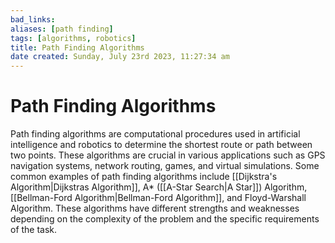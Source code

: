 ```yaml
---
bad_links:
aliases: [path finding]
tags: [algorithms, robotics]
title: Path Finding Algorithms
date created: Sunday, July 23rd 2023, 11:27:34 am
---
```

# Path Finding Algorithms

Path finding algorithms are computational procedures used in artificial intelligence and robotics to determine the shortest route or path between two points. These algorithms are crucial in various applications such as GPS navigation systems, network routing, games, and virtual simulations. Some common examples of path finding algorithms include [[Dijkstra's Algorithm|Dijkstras Algorithm]], A* ([[A-Star Search|A Star]]) Algorithm, [[Bellman-Ford Algorithm|Bellman-Ford Algorithm]], and Floyd-Warshall Algorithm. These algorithms have different strengths and weaknesses depending on the complexity of the problem and the specific requirements of the task.
